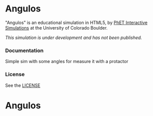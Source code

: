 Angulos
================

"Angulos" is an educational simulation in HTML5, by <a href="https://phet.colorado.edu/" target="_blank">PhET Interactive Simulations</a>
at the University of Colorado Boulder.

*This simulation is under development and has not been published.*

### Documentation

Simple sim with some angles for measure it with a protactor



### License
See the <a href="https://github.com/phetsims/angulos/blob/master/LICENSE" target="_blank">LICENSE</a>
# Angulos
